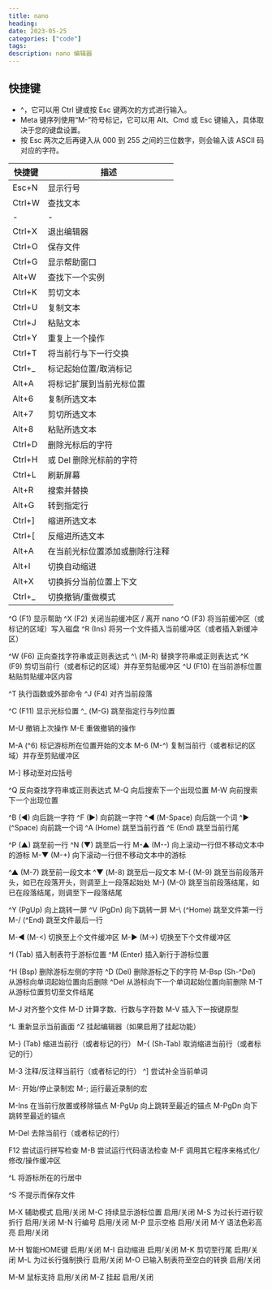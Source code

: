 ```yaml
---
title: nano
heading: 
date: 2023-05-25
categories: ["code"]
tags: 
description: nano 编辑器
---
```


## 快捷键

- ^，它可以用 Ctrl 键或按 Esc 键两次的方式进行输入。
- Meta 键序列使用“M-”符号标记，它可以用 Alt、Cmd 或 Esc 键输入，具体取决于您的键盘设置。 
- 按 Esc 两次之后再键入从 000 到 255 之间的三位数字，则会输入该 ASCII 码对应的字符。

| 快捷键  | 描述                     |
|-------|------------------------|
| Esc+N | 显示行号             |
| Ctrl+W | 查找文本                 |
| - |       -      |
| Ctrl+X | 退出编辑器               |
| Ctrl+O | 保存文件                 |
| Ctrl+G | 显示帮助窗口              |
| Alt+W  | 查找下一个实例            |
| Ctrl+K | 剪切文本                 |
| Ctrl+U | 复制文本                 |
| Ctrl+J | 粘贴文本                 |
| Ctrl+Y | 重复上一个操作            |
| Ctrl+T | 将当前行与下一行交换        |
| Ctrl+\_| 标记起始位置/取消标记    |
| Alt+A  | 将标记扩展到当前光标位置   |
| Alt+6  | 复制所选文本              |
| Alt+7  | 剪切所选文本              |
| Alt+8  | 粘贴所选文本              |
| Ctrl+D | 删除光标后的字符           |
| Ctrl+H | 或 Del 删除光标前的字符   |
| Ctrl+L | 刷新屏幕                 |
| Alt+R  | 搜索并替换               |
| Alt+G  | 转到指定行                |
| Ctrl+] | 缩进所选文本              |
| Ctrl+\[ | 反缩进所选文本            |
| Alt+A  | 在当前光标位置添加或删除行注释 |
| Alt+I  | 切换自动缩进              |
| Alt+X  | 切换拆分当前位置上下文      |
| Ctrl+\_ | 切换撤销/重做模式          |



^G     (F1)      显示帮助
^X     (F2)      关闭当前缓冲区 / 离开 nano
^O     (F3)      将当前缓冲区（或标记的区域）写入磁盘
^R     (Ins)     将另一个文件插入当前缓冲区（或者插入新缓冲区）

^W     (F6)      正向查找字符串或正则表达式
^\     (M-R)     替换字符串或正则表达式
^K     (F9)      剪切当前行（或者标记的区域）并存至剪贴缓冲区
^U     (F10)     在当前游标位置粘贴剪贴缓冲区内容

^T               执行函数或外部命令
^J     (F4)      对齐当前段落

^C     (F11)     显示光标位置
^_     (M-G)     跳至指定行与列位置

M-U              撤销上次操作
M-E              重做撤销的操作

M-A    (^6)      标记游标所在位置开始的文本
M-6    (M-^)     复制当前行（或者标记的区域）并存至剪贴缓冲区

M-]              移动至对应括号

^Q               反向查找字符串或正则表达式
M-Q              向后搜索下一个出现位置
M-W              向前搜索下一个出现位置

^B     (◀)       向后跳一字符
^F     (▶)       向前跳一字符
^◀     (M-Space) 向后跳一个词
^▶     (^Space)  向前跳一个词
^A     (Home)    跳至当前行首
^E     (End)     跳至当前行尾

^P     (▲)       跳至前一行
^N     (▼)       跳至后一行
M-▲    (M--)     向上滚动一行但不移动文本中的游标
M-▼    (M-+)     向下滚动一行但不移动文本中的游标

^▲     (M-7)     跳至前一段文本
^▼     (M-8)     跳至后一段文本
M-(    (M-9)     跳至当前段落开头，如已在段落开头，则调至上一段落起始处
M-)    (M-0)     跳至当前段落结尾，如已在段落结尾，则调至下一段落结尾

^Y     (PgUp)    向上跳转一屏
^V     (PgDn)    向下跳转一屏
M-\    (^Home)   跳至文件第一行
M-/    (^End)    跳至文件最后一行

M-◀    (M-<)     切换至上个文件缓冲区
M-▶    (M->)     切换至下个文件缓冲区

^I     (Tab)     插入制表符于游标位置
^M     (Enter)   插入新行于游标位置

^H     (Bsp)     删除游标左侧的字符
^D     (Del)     删除游标之下的字符
M-Bsp  (Sh-^Del) 从游标向单词起始位置向后删除
^Del             从游标向下一个单词起始位置向前删除
M-T              从游标位置剪切至文件结尾

M-J              对齐整个文件
M-D              计算字数、行数与字符数
M-V              插入下一按键原型

^L               重新显示当前画面
^Z               挂起编辑器（如果启用了挂起功能）

M-}    (Tab)     缩进当前行（或者标记的行）
M-{    (Sh-Tab)  取消缩进当前行（或者标记的行）

M-3              注释/反注释当前行（或者标记的行）
^]               尝试补全当前单词

M-:              开始/停止录制宏
M-;              运行最近录制的宏

M-Ins            在当前行放置或移除锚点
M-PgUp           向上跳转至最近的锚点
M-PgDn           向下跳转至最近的锚点

M-Del            去除当前行（或者标记的行）

F12              尝试运行拼写检查
M-B              尝试运行代码语法检查
M-F              调用其它程序来格式化/修改/操作缓冲区

^L               将游标所在的行居中

^S               不提示而保存文件

M-X              辅助模式 启用/关闭
M-C              持续显示游标位置 启用/关闭
M-S              为过长行进行软折行 启用/关闭
M-N              行编号 启用/关闭
M-P              显示空格 启用/关闭
M-Y              语法色彩高亮 启用/关闭

M-H              智能HOME键 启用/关闭
M-I              自动缩进 启用/关闭
M-K              剪切至行尾 启用/关闭
M-L              为过长行强制换行 启用/关闭
M-O              已输入制表符至空白的转换 启用/关闭

M-M              鼠标支持 启用/关闭
M-Z              挂起 启用/关闭


